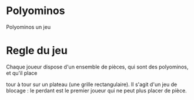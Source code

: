 # Polyominos
Polyominos un jeu

# Regle du jeu
Chaque joueur dispose d'un ensemble de pièces, qui sont des polyominos, et qu'il place

tour à tour sur un plateau (une grille rectangulaire). Il s'agit d'un jeu de blocage : le perdant est le premier
joueur qui ne peut plus placer de pièce.
